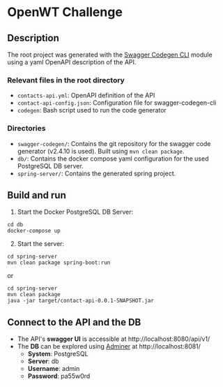 # OpenWT Challenge
## Description
The root project was generated with the [Swagger Codegen CLI](https://github.com/swagger-api/swagger-codegen) module using a yaml OpenAPI description of the API. 

### Relevant files in the root directory
* `contacts-api.yml`: OpenAPI definition of the API
* `contact-api-config.json`: Configuration file for swagger-codegen-cli
* `codegen`: Bash script used to run the code generator

### Directories
* `swagger-codegen/`: Contains the git repository for the swagger code generator (v2.4.10 is used). Built using `mvn clean package`.
* `db/`: Contains the docker compose yaml configuration for the used PostgreSQL DB server.
* `spring-server/`: Contains the generated spring project.

## Build and run

1. Start the Docker PostgreSQL DB Server:
```
cd db
docker-compose up
```
2. Start the server:
```
cd spring-server
mvn clean package spring-boot:run
```
or

```
cd spring-server
mvn clean package
java -jar target/contact-api-0.0.1-SNAPSHOT.jar
```
## Connect to the API and the DB

* The API's **swagger UI** is accessible at http://localhost:8080/api/v1/
* The **DB** can be explored using [Adminer](https://www.adminer.org/) at http://localhost:8081/
	* **System**: PostgreSQL
	* **Server**: db
	* **Username**: admin
	* **Password**: pa55w0rd

